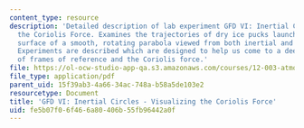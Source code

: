 ```yaml
---
content_type: resource
description: 'Detailed description of lab experiment GFD VI: Inertial Circles - Visualizing
  the Coriolis Force. Examines the trajectories of dry ice pucks launched over the
  surface of a smooth, rotating parabola viewed from both inertial and rotating frames.
  Experiments are described which are designed to help us come to a deeper understanding
  of frames of reference and the Coriolis force.'
file: https://ol-ocw-studio-app-qa.s3.amazonaws.com/courses/12-003-atmosphere-ocean-and-climate-dynamics-fall-2008/fe5b07f06f466a80406b55fb96442a0f_inertial_circle.pdf
file_type: application/pdf
parent_uid: 15f39ab3-4a66-34ac-748a-b58a5de103e2
resourcetype: Document
title: 'GFD VI: Inertial Circles - Visualizing the Coriolis Force'
uid: fe5b07f0-6f46-6a80-406b-55fb96442a0f
---
```

